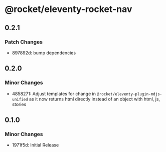 # @rocket/eleventy-rocket-nav

## 0.2.1

### Patch Changes

- 897892d: bump dependencies

## 0.2.0

### Minor Changes

- 4858271: Adjust templates for change in `@rocket/eleventy-plugin-mdjs-unified` as it now returns html directly instead of an object with html, js, stories

## 0.1.0

### Minor Changes

- 1971f5d: Initial Release
